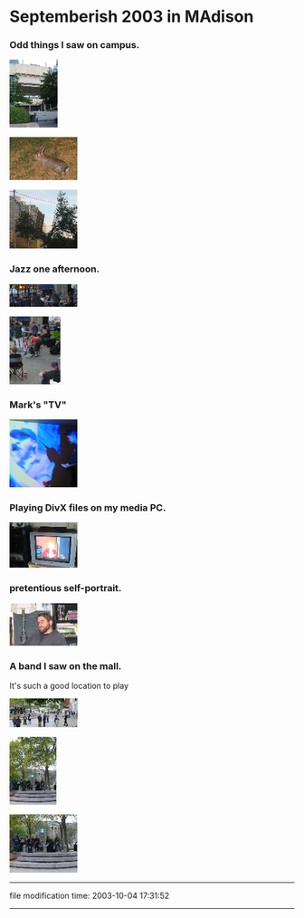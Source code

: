 Septemberish 2003 in MAdison
============================

### Odd things I saw on campus.

[![[Thumb]](/photos/thumb/2003-08-27_humanities.jpg)](/photos/2003-08-27_humanities.jpg)

[![[Thumb]](/photos/thumb/2003-08-31_bunny.jpg)](/photos/2003-08-31_bunny.jpg)

[![[Thumb]](/photos/thumb/2003-09-20_odd_tree.jpg)](/photos/2003-09-20_odd_tree.jpg)

### Jazz one afternoon.

[![[Thumb]](/photos/thumb/2003-09-03_jazz_at_5.jpg)](/photos/2003-09-03_jazz_at_5.jpg)

[![[Thumb]](/photos/thumb/2003-09-03_jazz_at_5_two.jpg)](/photos/2003-09-03_jazz_at_5_two.jpg)

### Mark's "TV"

[![modern art](/photos/thumb/2003-08-29-tv-140-inches.jpg)](/photos/2003-08-29-tv-140-inches.jpg)

### Playing DivX files on my media PC.

[![[Thumb]](/photos/thumb/2003-09-06_futurama.jpg)](/photos/2003-09-06_futurama.jpg)

### pretentious self-portrait.

[![[Thumb]](/photos/thumb/2003-09-19_pretentious_self-portrait.jpg)](/photos/2003-09-19_pretentious_self-portrait.jpg)

### A band I saw on the mall.

It's such a good location to play

[![[Thumb]](/photos/thumb/2003-10-03_band_1.jpg)](/photos/2003-10-03_band_1.jpg)

[![[Thumb]](/photos/thumb/2003-10-03_band_3.jpg)](/photos/2003-10-03_band_3.jpg)

[![[Thumb]](/photos/thumb/2003-10-03_band_4.jpg)](/photos/2003-10-03_band_4.jpg)

* * *

file modification time: 2003-10-04 17:31:52

* * *

